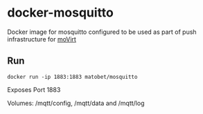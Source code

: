 docker-mosquitto
================

Docker image for mosquitto configured to be used as part of push infrastructure for [moVirt](https://github.com/matobet/moVirt)

## Run

	docker run -ip 1883:1883 matobet/mosquitto


Exposes Port 1883

Volumes: /mqtt/config, /mqtt/data and /mqtt/log


